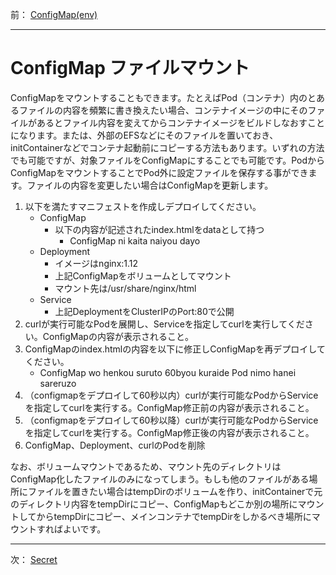 前： [ConfigMap(env)](ConfigMap-env.md)  

---

# ConfigMap ファイルマウント

ConfigMapをマウントすることもできます。たとえばPod（コンテナ）内のとあるファイルの内容を頻繁に書き換えたい場合、コンテナイメージの中にそのファイルがあるとファイル内容を変えてからコンテナイメージをビルドしなおすことになります。または、外部のEFSなどにそのファイルを置いておき、initContainerなどでコンテナ起動前にコピーする方法もあります。いずれの方法でも可能ですが、対象ファイルをConfigMapにすることでも可能です。PodからConfigMapをマウントすることでPod外に設定ファイルを保存する事ができます。ファイルの内容を変更したい場合はConfigMapを更新します。

1. 以下を満たすマニフェストを作成しデプロイしてください。
   - ConfigMap
     - 以下の内容が記述されたindex.htmlをdataとして持つ
       - ConfigMap ni kaita naiyou dayo
   - Deployment
     - イメージはnginx:1.12
     - 上記ConfigMapをボリュームとしてマウント
     - マウント先は/usr/share/nginx/html
   - Service
     - 上記DeploymentをClusterIPのPort:80で公開
2. curlが実行可能なPodを展開し、Serviceを指定してcurlを実行してください。ConfigMapの内容が表示されること。
3. ConfigMapのindex.htmlの内容を以下に修正しConfigMapを再デプロイしてください。
   - ConfigMap wo henkou suruto 60byou kuraide Pod nimo hanei sareruzo
4. （configmapをデプロイして60秒以内）curlが実行可能なPodからServiceを指定してcurlを実行する。ConfigMap修正前の内容が表示されること。
5. （configmapをデプロイして60秒以降）curlが実行可能なPodからServiceを指定してcurlを実行する。ConfigMap修正後の内容が表示されること。
6. ConfigMap、Deployment、curlのPodを削除

なお、ボリュームマウントであるため、マウント先のディレクトリはConfigMap化したファイルのみになってしまう。もしも他のファイルがある場所にファイルを置きたい場合はtempDirのボリュームを作り、initContainerで元のディレクトリ内容をtempDirにコピー、ConfigMapもどこか別の場所にマウントしてからtempDirにコピー、メインコンテナでtempDirをしかるべき場所にマウントすればよいです。

---

次： [Secret](Secret.md)  
